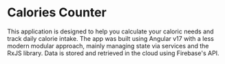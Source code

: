 # Calories Counter

This application is designed to help you calculate your caloric needs and track daily calorie intake. The app was built using Angular v17 with a less modern modular approach, mainly managing state via services and the RxJS library. Data is stored and retrieved in the cloud using Firebase's API.
